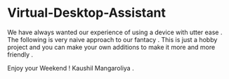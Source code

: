 # Virtual-Desktop-Assistant


We have always wanted our experience of using a device with utter ease . The following is very naive approach to our fantacy . This is just a hobby project and you can make your own additions to make it more and more friendly . 

Enjoy your Weekend !
Kaushil Mangaroliya .
